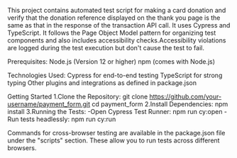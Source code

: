 This project contains automated test script for making a card donation and verify that the donation reference displayed on the thank you page is the same as that in the response of the transaction API call. It uses Cypress and TypeScript. It follows the Page Object Model pattern for organizing test components and also includes accessibility checks.Accessibility violations are logged during the test execution but don't cause the test to fail. 

Prerequisites:
Node.js (Version 12 or higher)
npm (comes with Node.js)

Technologies Used:
Cypress for end-to-end testing
TypeScript for strong typing
Other plugins and integrations as defined in package.json

Getting Started
1.Clone the Repository:
git clone https://github.com/your-username/payment_form.git
cd payment_form
2.Install Dependencies:
npm install
3.Running the Tests:
-Open Cypress Test Runner:
npm run cy:open
-Run tests headlessly:
npm run cy:run

Commands for cross-browser testing are available in the package.json file under the "scripts" section. These allow you to run tests across different browsers.


